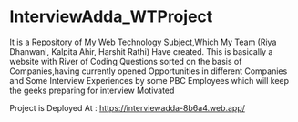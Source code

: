 # InterviewAdda_WTProject
It is a Repository of My Web Technology Subject,Which My Team (Riya Dhanwani, Kalpita Ahir, Harshit Rathi) Have created. This is basically a website with River of Coding Questions sorted on the  basis of Companies,having currently opened Opportunities in different Companies and Some Interview Experiences by some PBC Employees which will keep the geeks preparing for interview Motivated 

Project is Deployed At : https://interviewadda-8b6a4.web.app/
